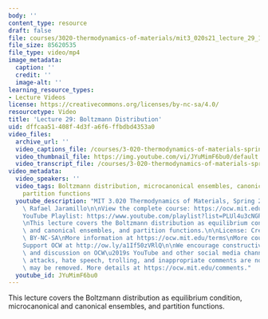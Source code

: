 ```yaml
---
body: ''
content_type: resource
draft: false
file: courses/3020-thermodynamics-of-materials/mit3_020s21_lecture_29_1080p_360p_16_9.mp4
file_size: 85620535
file_type: video/mp4
image_metadata:
  caption: ''
  credit: ''
  image-alt: ''
learning_resource_types:
- Lecture Videos
license: https://creativecommons.org/licenses/by-nc-sa/4.0/
resourcetype: Video
title: 'Lecture 29: Boltzmann Distribution'
uid: dffcaa51-408f-4d3f-a6f6-ffbdbd4353a0
video_files:
  archive_url: ''
  video_captions_file: /courses/3-020-thermodynamics-of-materials-spring-2021/139pqi3qBG7XnHIB2KD2jp1va25SlcB-J_transcript.webvtt
  video_thumbnail_file: https://img.youtube.com/vi/JYuMimF6bu0/default.jpg
  video_transcript_file: /courses/3-020-thermodynamics-of-materials-spring-2021/139pqi3qBG7XnHIB2KD2jp1va25SlcB-J_transcript.pdf
video_metadata:
  video_speakers: ''
  video_tags: Boltzmann distribution, microcanonical ensembles, canonical ensembles,
    partition functions
  youtube_description: "MIT 3.020 Thermodynamics of Materials, Spring 2021\nInstructor:\
    \ Rafael Jaramillo\n\nView the complete course: https://ocw.mit.edu/courses/3-020-thermodynamics-of-materials-spring-2021/\n\
    YouTube Playlist: https://www.youtube.com/playlist?list=PLUl4u3cNGP61g-yRbJz4ghFPJLiok1HxX\n\
    \nThis lecture covers the Boltzmann distribution as equilibrium condition, microcanonical\
    \ and canonical ensembles, and partition functions.\n\nLicense: Creative Commons\
    \ BY-NC-SA\nMore information at https://ocw.mit.edu/terms\nMore courses at https://ocw.mit.edu\n\
    Support OCW at http://ow.ly/a1If50zVRlQ\n\nWe encourage constructive comments\
    \ and discussion on OCW\u2019s YouTube and other social media channels. Personal\
    \ attacks, hate speech, trolling, and inappropriate comments are not allowed and\
    \ may be removed. More details at https://ocw.mit.edu/comments."
  youtube_id: JYuMimF6bu0
---
```

This lecture covers the Boltzmann distribution as equilibrium condition, microcanonical and canonical ensembles, and partition functions.